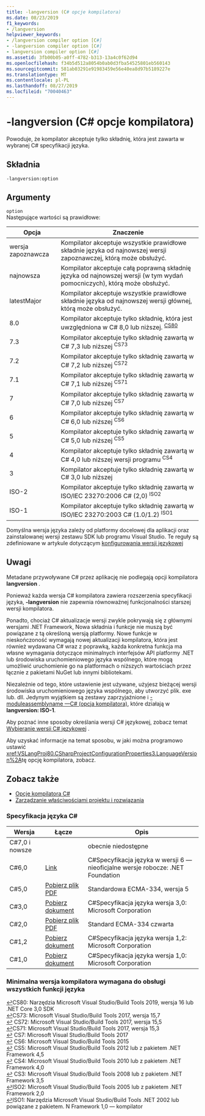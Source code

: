 ```yaml
---
title: -langversion (C# opcje kompilatora)
ms.date: 08/23/2019
f1_keywords:
- /langversion
helpviewer_keywords:
- /langversion compiler option [C#]
- -langversion compiler option [C#]
- langversion compiler option [C#]
ms.assetid: 3fb00b05-a0ff-4782-b313-13a4c0f62d94
ms.openlocfilehash: f34b5d512a8054b0ab0d3fba54525801eb560143
ms.sourcegitcommit: 581ab03291e91983459e56e40ea8d97b5189227e
ms.translationtype: MT
ms.contentlocale: pl-PL
ms.lasthandoff: 08/27/2019
ms.locfileid: "70040463"
---
```

# <a name="-langversion-c-compiler-options"></a>-langversion (C# opcje kompilatora)

Powoduje, że kompilator akceptuje tylko składnię, która jest zawarta w wybranej C# specyfikacji języka.  
  
## <a name="syntax"></a>Składnia  

```console
-langversion:option  
```

## <a name="arguments"></a>Argumenty

 `option`  
 Następujące wartości są prawidłowe:  
  
|Opcja|Znaczenie|  
|------------|-------------|  
|wersja zapoznawcza|Kompilator akceptuje wszystkie prawidłowe składnie języka od najnowszej wersji zapoznawczej, którą może obsłużyć.|
|najnowsza|Kompilator akceptuje całą poprawną składnię języka od najnowszej wersji (w tym wydań pomocniczych), którą może obsłużyć.|
|latestMajor|Kompilator akceptuje wszystkie prawidłowe składnie języka od najnowszej wersji głównej, którą może obsłużyć.|
|8.0|Kompilator akceptuje tylko składnię, która jest uwzględniona w C# 8,0 lub niższej. <sup id="TCS80">[CS80](#FCS80)</sup>|
|7.3|Kompilator akceptuje tylko składnię zawartą w C# 7,3 lub niższej <sup id="TCS73">CS73</sup>|
|7.2|Kompilator akceptuje tylko składnię zawartą w C# 7,2 lub niższej <sup id="TCS72">CS72</sup>|
|7.1|Kompilator akceptuje tylko składnię zawartą w C# 7,1 lub niższej <sup id="TCS71">CS71</sup>|
|7|Kompilator akceptuje tylko składnię zawartą w C# 7,0 lub niższej <sup id="TCS7">CS7</sup>|
|6|Kompilator akceptuje tylko składnię zawartą w C# 6,0 lub niższej <sup id="TCS6">CS6</sup>|
|5|Kompilator akceptuje tylko składnię zawartą w C# 5,0 lub niższej <sup id="TCS5">CS5</sup>|
|4|Kompilator akceptuje tylko składnię zawartą w C# 4,0 lub niższej wersji programu <sup id="TCS4">CS4</sup>|
|3|Kompilator akceptuje tylko składnię zawartą w C# 3,0 lub niższej <sup id="TCS3"></sup>|
|ISO-2|Kompilator akceptuje tylko składnię zawartą w ISO/IEC 23270:2006 C# (2,0) <sup id="TISO2">ISO2</sup>|
|ISO-1|Kompilator akceptuje tylko składnię zawartą w ISO/IEC 23270:2003 C# (1.0/1.2) <sup id="TISO1">ISO1</sup>|  

Domyślna wersja języka zależy od platformy docelowej dla aplikacji oraz zainstalowanej wersji zestawu SDK lub programu Visual Studio. Te reguły są zdefiniowane w artykule dotyczącym [konfigurowania wersji językowej](../configure-language-version.md#defaults)

## <a name="remarks"></a>Uwagi

 Metadane przywoływane C# przez aplikację nie podlegają opcji kompilatora **langversion** .  
  
 Ponieważ każda wersja C# kompilatora zawiera rozszerzenia specyfikacji języka, **-langversion** nie zapewnia równoważnej funkcjonalności starszej wersji kompilatora.  

 Ponadto, chociaż C# aktualizacje wersji zwykle pokrywają się z głównymi wersjami .NET Framework, Nowa składnia i funkcje nie muszą być powiązane z tą określoną wersją platformy. Nowe funkcje w nieskończoność wymagają nowej aktualizacji kompilatora, która jest również wydawana C# wraz z poprawką, każda konkretna funkcja ma własne wymagania dotyczące minimalnych interfejsów API platformy .NET lub środowiska uruchomieniowego języka wspólnego, które mogą umożliwić uruchomienie go na platformach o niższych wartościach przez łącznie z pakietami NuGet lub innymi bibliotekami.
  
 Niezależnie od tego, które ustawienie jest używane, użyjesz bieżącej wersji środowiska uruchomieniowego języka wspólnego, aby utworzyć plik. exe lub. dll. Jedynym wyjątkiem są zestawy zaprzyjaźnione i [-moduleassemblyname —C# (opcja kompilatora)](./moduleassemblyname-compiler-option.md), które działają w **langversion: ISO-1**.  

 Aby poznać inne sposoby określania wersji C# językowej, zobacz temat [Wybieranie wersji C# językowej](../configure-language-version.md) .
  
 Aby uzyskać informacje na temat sposobu, w jaki można programowo ustawić <xref:VSLangProj80.CSharpProjectConfigurationProperties3.LanguageVersion%2A>tę opcję kompilatora, zobacz.  

## <a name="see-also"></a>Zobacz także

- [Opcje kompilatora C#](index.md)
- [Zarządzanie właściwościami projektu i rozwiązania](/visualstudio/ide/managing-project-and-solution-properties)

### <a name="c-language-specification"></a>Specyfikacja języka C#

|Wersja|Łącze|Opis|
|-------|----|-----------|
|C#7,0 i nowsze||obecnie niedostępne|
|C#6,0|[Link](../language-specification/index.md)|C#Specyfikacja języka w wersji 6 — nieoficjalne wersje robocze: .NET Foundation|
|C#5,0|[Pobierz plik PDF](https://www.ecma-international.org/publications/files/ECMA-ST/ECMA-334.pdf)|Standardowa ECMA-334, wersja 5|
|C#3,0|[Pobierz dokument](https://download.microsoft.com/download/3/8/8/388e7205-bc10-4226-b2a8-75351c669b09/CSharp%20Language%20Specification.doc)|C#Specyfikacja języka wersja 3,0: Microsoft Corporation|
|C#2,0|[Pobierz plik PDF](https://www.ecma-international.org/publications/files/ECMA-ST-ARCH/ECMA-334%204th%20edition%20June%202006.pdf)|Standard ECMA-334 czwarta|
|C#1,2|[Pobierz dokument](https://www.ecma-international.org/publications/files/ECMA-ST-ARCH/ECMA-334%202nd%20edition%20December%202002.pdf)|C#Specyfikacja języka wersja 1,2: Microsoft Corporation|
|C#1,0|[Pobierz dokument](https://www.ecma-international.org/publications/files/ECMA-ST-ARCH/ECMA-334%201st%20edition%20December%202001.pdf)|C#Specyfikacja języka wersja 1,0: Microsoft Corporation|

### <a name="minimum-compiler-version-needed-to-support-all-language-features"></a>Minimalna wersja kompilatora wymagana do obsługi wszystkich funkcji języka

[↩](#TCS80)<a name="FCS80">CS80</a>: Narzędzia Microsoft Visual Studio/Build Tools 2019, wersja 16 lub .NET Core 3,0 SDK  
[↩](#TCS73)<a name="FCS73">CS73</a>: Microsoft Visual Studio/Build Tools 2017, wersja 15,7  
[↩](#TCS72) <a name="FCS72">CS72</a>: Microsoft Visual Studio/Build Tools 2017, wersja 15,5  
[↩](#TCS71)<a name="FCS71">CS71</a>: Microsoft Visual Studio/Build Tools 2017, wersja 15,3  
[↩](#TCS7) <a name="FCS7">CS7</a>: Microsoft Visual Studio/Build Tools 2017  
[↩](#TCS6) <a name="FCS6">CS6</a>: Microsoft Visual Studio/Build Tools 2015  
[↩](#TCS5) <a name="FCS5">CS5</a>: Microsoft Visual Studio/Build Tools 2012 lub z pakietem .NET Framework 4,5  
[↩](#TCS4) <a name="FCS4">CS4</a>: Microsoft Visual Studio/Build Tools 2010 lub z pakietem .NET Framework 4,0  
[↩](#TCS3) <a name="FCS3">CS3</a>: Microsoft Visual Studio/Build Tools 2008 lub z pakietem .NET Framework 3,5  
[↩](#TISO2)<a name="FISO2">ISO2</a>: Microsoft Visual Studio/Build Tools 2005 lub z pakietem .NET Framework 2,0  
[↩](#TISO1)<a name="FISO1">ISO1</a>: Narzędzia Microsoft Visual Studio/Build Tools .NET 2002 lub powiązane z pakietem. N Framework 1,0 — kompilator  
